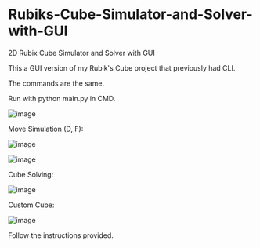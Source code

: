 # Rubiks-Cube-Simulator-and-Solver-with-GUI
2D Rubix Cube Simulator and Solver with GUI

This a GUI version of my Rubik's Cube project that previously had CLI.

The commands are the same.

Run with python main.py in CMD.

![image](https://github.com/user-attachments/assets/7523d4b4-719f-4bf7-af03-ac29cebc4f38)

Move Simulation (D, F):

![image](https://github.com/user-attachments/assets/c8afc1e4-8395-4eef-9225-0726a89d2bc2)

![image](https://github.com/user-attachments/assets/ab58e04d-b0fa-4f30-a757-9e48f76c64f1)

Cube Solving:

![image](https://github.com/user-attachments/assets/412e9a19-3773-44e3-9b10-e79b0d38eb86)

Custom Cube:

![image](https://github.com/user-attachments/assets/aa8dd3bb-9f3c-4d71-8769-c2320e9b6abf)

Follow the instructions provided.
